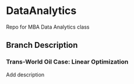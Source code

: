 # DataAnalytics
Repo for MBA Data Analytics class

## Branch Description
### Trans-World Oil Case:  Linear Optimization
Add description

